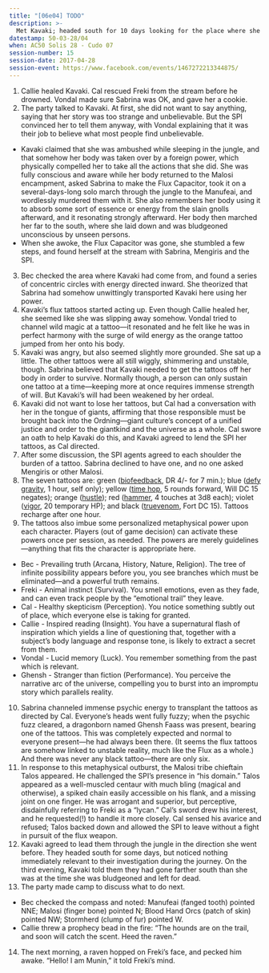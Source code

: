```yaml
---
title: "[06e04] TODO"
description: >-
  Met Kavaki; headed south for 10 days looking for the place where she was attacked.
datestamp: 50-03-28/04
when: AC50 Solis 28 - Cudo 07
session-number: 15
session-date: 2017-04-28
session-event: https://www.facebook.com/events/1467272213344875/
---
```


1. Callie healed Kavaki. Cal rescued Freki from the stream before he drowned. Vondal made sure Sabrina was OK, and gave her a cookie.
2. The party talked to Kavaki. At first, she did not want to say anything, saying that her story was too strange and unbelievable. But the SPI convinced her to tell them anyway, with Vondal explaining that it was their job to believe what most people find unbelievable.

  * Kavaki claimed that she was ambushed while sleeping in the jungle, and that somehow her body was taken over by a foreign power, which physically compelled her to take all the actions that she did. She was fully conscious and aware while her body returned to the Malosi encampment, asked Sabrina to make the Flux Capacitor, took it on a several-days-long solo march through the jungle to the Manufeai, and wordlessly murdered them with it. She also remembers her body using it to absorb some sort of essence or energy from the slain gnolls afterward, and it resonating strongly afterward. Her body then marched her far to the south, where she laid down and was bludgeoned unconscious by unseen persons.
  * When she awoke, the Flux Capacitor was gone, she stumbled a few steps, and found herself at the stream with Sabrina, Mengiris and the SPI.

3. Bec checked the area where Kavaki had come from, and found a series of concentric circles with energy directed inward. She theorized that Sabrina had somehow unwittingly transported Kavaki here using her power.
4. Kavaki’s flux tattoos started acting up. Even though Callie healed her, she seemed like she was slipping away somehow. Vondal tried to channel wild magic at a tattoo—it resonated and he felt like he was in perfect harmony with the surge of wild energy as the orange tattoo jumped from her onto his body.
5. Kavaki was angry, but also seemed slightly more grounded. She sat up a little. The other tattoos were all still wiggly, shimmering and unstable, though. Sabrina believed that Kavaki needed to get the tattoos off her body in order to survive. Normally though, a person can only sustain one tattoo at a time—keeping more at once requires immense strength of will. But Kavaki’s will had been weakened by her ordeal.
6. Kavaki did not want to lose her tattoos, but Cal had a conversation with her in the tongue of giants, affirming that those responsible must be brought back into the Ordning—giant culture’s concept of a unified justice and order to the giantkind and the universe as a whole. Cal swore an oath to help Kavaki do this, and Kavaki agreed to lend the SPI her tattoos, as Cal directed.
7. After some discussion, the SPI agents agreed to each shoulder the burden of a tattoo. Sabrina declined to have one, and no one asked Mengiris or other Malosi.
8. The seven tattoos are: green ([biofeedback](http://www.d20pfsrd.com/psionics-unleashed/psionic-powers/b/biofeedback), DR 4/- for 7 min.); blue ([defy gravity](http://www.d20pfsrd.com/psionics-unleashed/psionic-powers/d/defy-gravity), 1 hour, self only); yellow ([time hop](http://www.d20pfsrd.com/psionics-unleashed/psionic-powers/t/time-hop/), 5 rounds forward, Will DC 15 negates); orange ([hustle](http://www.d20pfsrd.com/psionics-unleashed/psionic-powers/h/hustle)); red ([hammer](http://www.d20pfsrd.com/psionics-unleashed/psionic-powers/h/hammer), 4 touches at 3d8 each); violet ([vigor](http://www.d20pfsrd.com/psionics-unleashed/psionic-powers/v/vigor/), 20 temporary HP); and black ([truevenom](http://www.d20pfsrd.com/psionics-unleashed/psionic-powers/t/truevenom/), Fort DC 15). Tattoos recharge after one hour.
9. The tattoos also imbue some personalized metaphysical power upon each character. Players (out of game decision) can activate these powers once per session, as needed. The powers are merely guidelines—anything that fits the character is appropriate here.

  * Bec - Prevailing truth (Arcana, History, Nature, Religion). The tree of infinite possibility appears before you, you see branches which must be eliminated—and a powerful truth remains.
  * Freki - Animal instinct (Survival). You smell emotions, even as they fade, and can even track people by the “emotional trail” they leave.
  * Cal - Healthy skepticism (Perception). You notice something subtly out of place, which everyone else is taking for granted.
  * Callie - Inspired reading (Insight). You have a supernatural flash of inspiration which yields a line of questioning that, together with a subject’s body language and response tone, is likely to extract a secret from them.
  * Vondal - Lucid memory (Luck). You remember something from the past which is relevant.
  * Ghensh - Stranger than fiction (Performance). You perceive the narrative arc of the universe, compelling you to burst into an impromptu story which parallels reality.

10. Sabrina channeled immense psychic energy to transplant the tattoos as directed by Cal. Everyone’s heads went fully fuzzy; when the psychic fuzz cleared, a dragonborn named Ghensh Faass was present, bearing one of the tattoos. This was completely expected and normal to everyone present—he had always been there. (It seems the flux tattoos are somehow linked to unstable reality, much like the Flux as a whole.) And there was never any black tattoo—there are only six.
11. In response to this metaphysical outburst, the Malosi tribe chieftain Talos appeared. He challenged the SPI’s presence in “his domain.” Talos appeared as a well-muscled centaur with much bling (magical and otherwise), a spiked chain easily accessible on his flank, and a missing joint on one finger. He was arrogant and superior, but perceptive, disdainfully referring to Freki as a “lycan.” Cal’s sword drew his interest, and he requested(!) to handle it more closely. Cal sensed his avarice and refused; Talos backed down and allowed the SPI to leave without a fight in pursuit of the flux weapon.
12. Kavaki agreed to lead them through the jungle in the direction she went before. They headed south for some days, but noticed nothing immediately relevant to their investigation during the journey. On the third evening, Kavaki told them they had gone farther south than she was at the time she was bludgeoned and left for dead.
13. The party made camp to discuss what to do next.

  * Bec checked the compass and noted: Manufeai (fanged tooth) pointed NNE; Malosi (finger bone) pointed N; Blood Hand Orcs (patch of skin) pointed NW; Stormherd (clump of fur) pointed W.
  * Callie threw a prophecy bead in the fire: “The hounds are on the trail, and soon will catch the scent. Heed the raven.”

14. The next morning, a raven hopped on Freki’s face, and pecked him awake. “Hello! I am Munin,” it told Freki’s mind.

